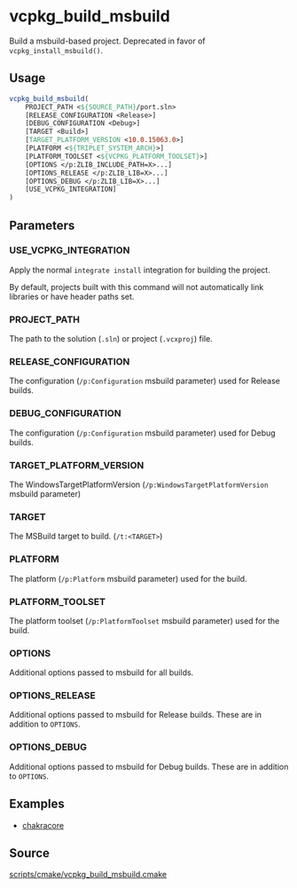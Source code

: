 # vcpkg_build_msbuild

Build a msbuild-based project. Deprecated in favor of `vcpkg_install_msbuild()`.

## Usage
```cmake
vcpkg_build_msbuild(
    PROJECT_PATH <${SOURCE_PATH}/port.sln>
    [RELEASE_CONFIGURATION <Release>]
    [DEBUG_CONFIGURATION <Debug>]
    [TARGET <Build>]
    [TARGET_PLATFORM_VERSION <10.0.15063.0>]
    [PLATFORM <${TRIPLET_SYSTEM_ARCH}>]
    [PLATFORM_TOOLSET <${VCPKG_PLATFORM_TOOLSET}>]
    [OPTIONS </p:ZLIB_INCLUDE_PATH=X>...]
    [OPTIONS_RELEASE </p:ZLIB_LIB=X>...]
    [OPTIONS_DEBUG </p:ZLIB_LIB=X>...]
    [USE_VCPKG_INTEGRATION]
)
```

## Parameters
### USE_VCPKG_INTEGRATION
Apply the normal `integrate install` integration for building the project.

By default, projects built with this command will not automatically link libraries or have header paths set.

### PROJECT_PATH
The path to the solution (`.sln`) or project (`.vcxproj`) file.

### RELEASE_CONFIGURATION
The configuration (``/p:Configuration`` msbuild parameter) used for Release builds.

### DEBUG_CONFIGURATION
The configuration (``/p:Configuration`` msbuild parameter)
used for Debug builds.

### TARGET_PLATFORM_VERSION
The WindowsTargetPlatformVersion (``/p:WindowsTargetPlatformVersion`` msbuild parameter)

### TARGET
The MSBuild target to build. (``/t:<TARGET>``)

### PLATFORM
The platform (``/p:Platform`` msbuild parameter) used for the build.

### PLATFORM_TOOLSET
The platform toolset (``/p:PlatformToolset`` msbuild parameter) used for the build.

### OPTIONS
Additional options passed to msbuild for all builds.

### OPTIONS_RELEASE
Additional options passed to msbuild for Release builds. These are in addition to `OPTIONS`.

### OPTIONS_DEBUG
Additional options passed to msbuild for Debug builds. These are in addition to `OPTIONS`.

## Examples

* [chakracore](https://github.com/Microsoft/vcpkg/blob/master/ports/chakracore/portfile.cmake)

## Source
[scripts/cmake/vcpkg_build_msbuild.cmake](https://github.com/Microsoft/vcpkg/blob/master/scripts/cmake/vcpkg_build_msbuild.cmake)
